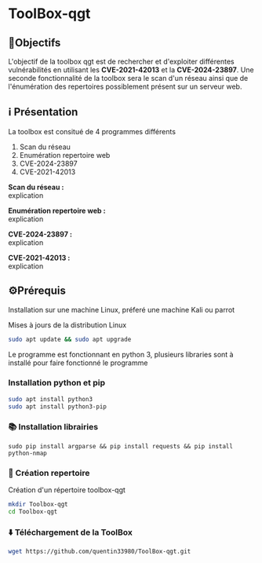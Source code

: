 # ToolBox-qgt

## 🎯Objectifs 

L'objectif de la toolbox qgt est de rechercher et d'exploiter différentes vulnérabilités en utilisant les <strong>CVE-2021-42013</strong> et la <strong>CVE-2024-23897</strong>. Une seconde fonctionnalité de la toolbox sera le scan d'un réseau ainsi que de l'énumération des repertoires possiblement présent sur un serveur web.

## ℹ️ Présentation 
La toolbox est consitué de 4 programmes différents 
<ol>
  <li>Scan du réseau</li>
  <li>Enumération repertoire web </li>
  <li>CVE-2024-23897</li>
  <li>CVE-2021-42013 </li>
</ol>

<strong>Scan du réseau : </strong> <br> explication

<strong>Enumération repertoire web : </strong> <br> explication

<strong>CVE-2024-23897 : </strong> <br> explication

<strong>CVE-2021-42013 : </strong> <br>explication 

## ⚙️Prérequis
Installation sur une machine Linux, préferé une machine Kali ou parrot

Mises à jours de la distribution Linux 

```bash
sudo apt update && sudo apt upgrade
```

Le programme est fonctionnant en python 3, plusieurs libraries sont à installé pour faire fonctionné le programme 

###  Installation python et pip

```bash
sudo apt install python3 
sudo apt install python3-pip
```

### 📚 Installation librairies 

```pip
sudo pip install argparse && pip install requests && pip install python-nmap
```

### 📂 Création repertoire 
Création d'un répertoire toolbox-qgt
```bash
mkdir Toolbox-qgt 
cd Toolbox-qgt
```
### ⬇️ Téléchargement de la ToolBox 
```bash
wget https://github.com/quentin33980/ToolBox-qgt.git
```

